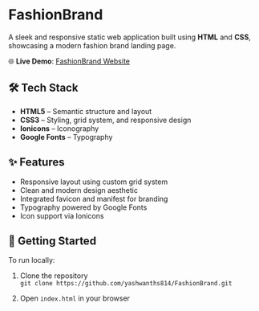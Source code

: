 # FashionBrand

A sleek and responsive static web application built using **HTML** and **CSS**, showcasing a modern fashion brand landing page.

🌐 **Live Demo**: [FashionBrand Website](https://yashwanths814.github.io/FashionBrand/)


## 🛠️ Tech Stack

- **HTML5** – Semantic structure and layout
- **CSS3** – Styling, grid system, and responsive design
- **Ionicons** – Iconography
- **Google Fonts** – Typography


## ✨ Features

- Responsive layout using custom grid system
- Clean and modern design aesthetic
- Integrated favicon and manifest for branding
- Typography powered by Google Fonts
- Icon support via Ionicons


## 🚀 Getting Started

To run locally:

1. Clone the repository  
   `git clone https://github.com/yashwanths814/FashionBrand.git`

2. Open `index.html` in your browser






